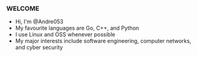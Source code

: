 ### **WELCOME** ###

- Hi, I'm @Andre053
- My favourite languages are Go, C++, and Python
- I use Linux and OSS whenever possible
- My major interests include software engineering, computer networks, and cyber security

<!-- 

[![My Top Langs](https://github-readme-stats.vercel.app/api/top-langs/?username=andre053)](https://github.com/anuraghazra/github-readme-stats) 


-->
